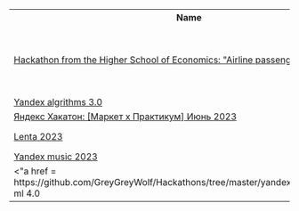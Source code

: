 <table>
<tr>
  <th>Name</th>
  <th>Result</th>
</tr>   
<tr>
<td><a href =
"https://github.com/GreyGreyWolf/Hackathons/tree/master/HSE_12_22">Hackathon from the Higher School of Economics:
"Airline passenger satisfaction"</a></td>
<td>The team took the second place.(Accuracy: 0.9642)</td>
</tr>
<tr>
<td><a href = "https://github.com/GreyGreyWolf/Hackathons/tree/master/yandex_algorithms_3.0">Yandex algrithms 3.0</a></td>
<td> > 50%</td>
</tr>
<tr>
<td><a href = "https://github.com/GreyGreyWolf/Hackathons/tree/master/YM_hackathon_Jun2023">Яндекс Хакатон: [Маркет х Практикум] Июнь 2023</a></td>
<td>algorithm</td>
</tr>
<tr>
<td><a href = "https://github.com/GreyGreyWolf/Hackathons/tree/master/Lenta">Lenta 2023</a></td>
<td>WAPE-0.14</td>
</tr>
<tr>
<td><a href = "https://github.com/GreyGreyWolf/Hackathons/tree/master/Yandex_music_2023">Yandex music 2023</a></td>
<td>F1=0.92</td>
</tr>
<tr>
<td><"a href = https://github.com/GreyGreyWolf/Hackathons/tree/master/yandex_ml_4.0">Yandex ml 4.0</a></td>
<td> > 50%</td>
</tr>
</table>
